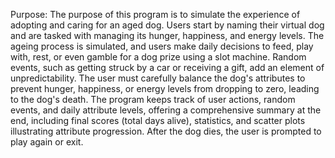 Purpose: The purpose of this program is to simulate the experience of adopting and caring for an aged dog. Users start by naming their virtual dog and are tasked with managing its hunger, happiness, and energy levels. The ageing process is simulated, and users make daily decisions to feed, play with, rest, or even gamble for a dog prize using a slot machine. Random events, such as getting struck by a car or receiving a gift, add an element of unpredictability. The user must carefully balance the dog's attributes to prevent hunger, happiness, or energy levels from dropping to zero, leading to the dog's death. The program keeps track of user actions, random events, and daily attribute levels, offering a comprehensive summary at the end, including final scores (total days alive), statistics, and scatter plots illustrating attribute progression. After the dog dies, the user is prompted to play again or exit.

